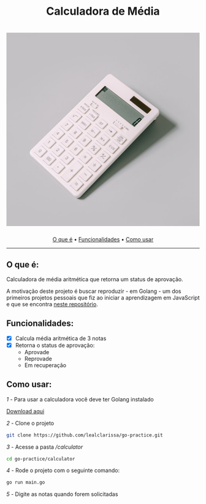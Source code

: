 <h1 align="center">Calculadora de Média </h1>  

<h1 align="center">
  <img alt="Imagem de uma calculadora de cor branca mostrando o número zero no visor" title="Photo by Charles Deluvio on Unsplash" src="./public/calculator.jpg" />
</h1>  

<p align="center">
  <a href="#o-que-é">O que é</a> •
  <a href="#funcionalidades">Funcionalidades</a> •
  <a href="#como-usar">Como usar</a>
</p>  

---
## O que é:

Calculadora de média aritmética que retorna um status de aprovação. 

A motivação deste projeto é buscar reproduzir - em Golang - um dos primeiros projetos pessoais que fiz ao iniciar a aprendizagem em JavaScript e que se encontra [neste repositório](https://github.com/lealclarissa/exercicio-semana-2).

## Funcionalidades:

- [x] Calcula média aritmética de 3 notas  
- [x] Retorna o status de aprovação:  
    - Aprovade  
    - Reprovade  
    - Em recuperação  

## Como usar:  

*1* - Para usar a calculadora você deve ter Golang instalado

[Download aqui](https://golang.org/dl/)

*2* - Clone o projeto 

```bash
git clone https://github.com/lealclarissa/go-practice.git
```

*3* - Acesse a pasta */calculator*  

```bash
cd go-practice/calculator 
```   

*4* - Rode o projeto com o seguinte comando:  

```bash  
go run main.go    
```  
*5* - Digite as notas quando forem solicitadas
